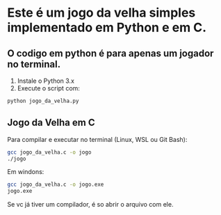 

# Este é um jogo da velha simples implementado em Python e em C.
## O codigo em python é para apenas um jogador no terminal.


1. Instale o Python 3.x
2. Execute o script com:

```bash
python jogo_da_velha.py
```

## Jogo da Velha em C

Para compilar e executar no terminal (Linux, WSL ou Git Bash):

```bash
gcc jogo_da_velha.c -o jogo
./jogo
```
Em windons:
```bash
gcc jogo_da_velha.c -o jogo.exe
jogo.exe
```

Se vc já tiver um compilador, é so abrir o arquivo com ele.
